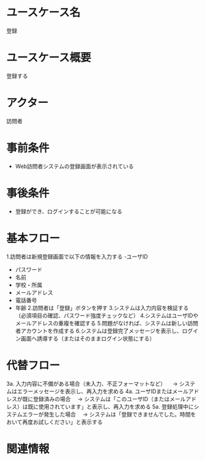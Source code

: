 # ユースケース名
登録
# ユースケース概要
登録する
# アクター
訪問者
# 事前条件
- Web訪問者システムの登録画面が表示されている
# 事後条件
- 登録ができ、ログインすることが可能になる
# 基本フロー
1.訪問者は新規登録画面で以下の情報を入力する
  -ユーザID
  - パスワード
  - 名前
  - 学校・所属
  - メールアドレス
  - 電話番号
  - 年齢
2.訪問者は「登録」ボタンを押す
3.システムは入力内容を検証する（必須項目の確認、パスワード強度チェックなど）
4.システムはユーザIDやメールアドレスの重複を確認する
5.問題がなければ、システムは新しい訪問者アカウントを作成する
6.システムは登録完了メッセージを表示し、ログイン画面へ誘導する（またはそのままログイン状態にする）
# 代替フロー
3a. 入力内容に不備がある場合（未入力、不正フォーマットなど）
　→ システムはエラーメッセージを表示し、再入力を求める
4a. ユーザIDまたはメールアドレスが既に登録済みの場合
　→ システムは「このユーザID（またはメールアドレス）は既に使用されています」と表示し、再入力を求める
5a. 登録処理中にシステムエラーが発生した場合
　→ システムは「登録できませんでした。時間をおいて再度お試しください」と表示する
# 関連情報
